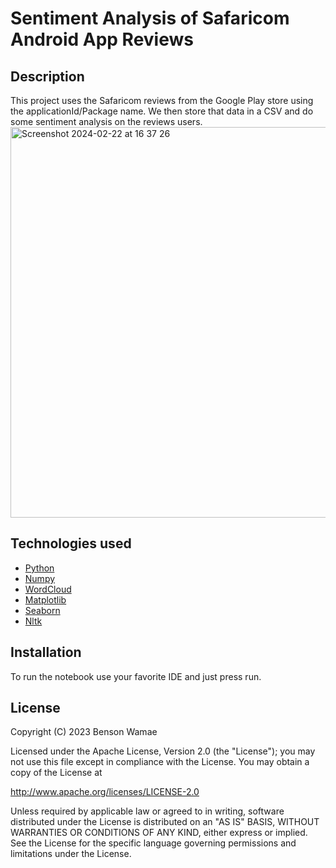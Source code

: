 # Sentiment Analysis of Safaricom Android App Reviews 
## Description

This project uses the Safaricom reviews from the Google Play store using the applicationId/Package name.
We then store that data in a CSV and do some sentiment analysis on the reviews users.
<img width="625" alt="Screenshot 2024-02-22 at 16 37 26" src="https://github.com/Wamae/safaricom_app_sentiment_analysis/assets/11459159/ce4016dc-5918-421a-a970-88ea98f29708">

## Technologies used

- [Python](https://www.python.org/)
- [Numpy](https://numpy.org/)
- [WordCloud](https://github.com/amueller/word_cloud)
- [Matplotlib](https://matplotlib.org/stable/tutorials/pyplot.html)
- [Seaborn](https://seaborn.pydata.org/)
- [Nltk](https://www.nltk.org/)

## Installation

To run the notebook use your favorite IDE and just press run.

## License

Copyright (C) 2023 Benson Wamae

Licensed under the Apache License, Version 2.0 (the "License");
you may not use this file except in compliance with the License.
You may obtain a copy of the License at

http://www.apache.org/licenses/LICENSE-2.0

Unless required by applicable law or agreed to in writing, software
distributed under the License is distributed on an "AS IS" BASIS,
WITHOUT WARRANTIES OR CONDITIONS OF ANY KIND, either express or implied.
See the License for the specific language governing permissions and
limitations under the License.
